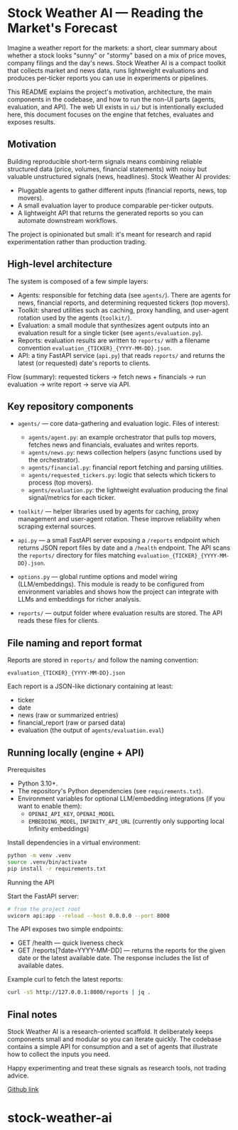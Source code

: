 # Stock Weather AI — Reading the Market's Forecast

Imagine a weather report for the markets: a short, clear summary about whether a stock looks "sunny" or "stormy" based on a mix of price moves, company filings and the day's news. Stock Weather AI is a compact toolkit that collects market and news data, runs lightweight evaluations and produces per‑ticker reports you can use in experiments or pipelines.

This README explains the project's motivation, architecture, the main components in the codebase, and how to run the non-UI parts (agents, evaluation, and API). The web UI exists in `ui/` but is intentionally excluded here, this document focuses on the engine that fetches, evaluates and exposes results.

## Motivation

Building reproducible short-term signals means combining reliable structured data (price, volumes, financial statements) with noisy but valuable unstructured signals (news, headlines). Stock Weather AI provides:

- Pluggable agents to gather different inputs (financial reports, news, top movers).
- A small evaluation layer to produce comparable per-ticker outputs.
- A lightweight API that returns the generated reports so you can automate downstream workflows.

The project is opinionated but small: it's meant for research and rapid experimentation rather than production trading.

## High-level architecture

The system is composed of a few simple layers:

- Agents: responsible for fetching data (see `agents/`). There are agents for news, financial reports, and determining requested tickers (top movers).
- Toolkit: shared utilities such as caching, proxy handling, and user-agent rotation used by the agents (`toolkit/`).
- Evaluation: a small module that synthesizes agent outputs into an evaluation result for a single ticker (see `agents/evaluation.py`).
- Reports: evaluation results are written to `reports/` with a filename convention `evaluation_{TICKER}_{YYYY-MM-DD}.json`.
- API: a tiny FastAPI service (`api.py`) that reads `reports/` and returns the latest (or requested) date's reports to clients.

Flow (summary): requested tickers -> fetch news + financials -> run evaluation -> write report -> serve via API.

## Key repository components

- `agents/` — core data-gathering and evaluation logic. Files of interest:
	- `agents/agent.py`: an example orchestrator that pulls top movers, fetches news and financials, evaluates and writes reports.
	- `agents/news.py`: news collection helpers (async functions used by the orchestrator).
	- `agents/financial.py`: financial report fetching and parsing utilities.
	- `agents/requested_tickers.py`: logic that selects which tickers to process (top movers).
	- `agents/evaluation.py`: the lightweight evaluation producing the final signal/metrics for each ticker.

- `toolkit/` — helper libraries used by agents for caching, proxy management and user-agent rotation. These improve reliability when scraping external sources.

- `api.py` — a small FastAPI server exposing a `/reports` endpoint which returns JSON report files by date and a `/health` endpoint. The API scans the `reports/` directory for files matching `evaluation_{TICKER}_{YYYY-MM-DD}.json`.

- `options.py` — global runtime options and model wiring (LLM/embeddings). This module is ready to be configured from environment variables and shows how the project can integrate with LLMs and embeddings for richer analysis.

- `reports/` — output folder where evaluation results are stored. The API reads these files for clients.

## File naming and report format

Reports are stored in `reports/` and follow the naming convention:

`evaluation_{TICKER}_{YYYY-MM-DD}.json`

Each report is a JSON-like dictionary containing at least:

- ticker
- date
- news (raw or summarized entries)
- financial_report (raw or parsed data)
- evaluation (the output of `agents/evaluation.eval`)

## Running locally (engine + API)

Prerequisites

- Python 3.10+.
- The repository's Python dependencies (see `requirements.txt`).
- Environment variables for optional LLM/embedding integrations (if you want to enable them):
	- `OPENAI_API_KEY`, `OPENAI_MODEL`
	- `EMBEDDING_MODEL`, `INFINITY_API_URL` (currently only supporting local Infinity embeddings)

Install dependencies in a virtual environment:

```bash
python -m venv .venv
source .venv/bin/activate
pip install -r requirements.txt
```

Running the API

Start the FastAPI server:

```bash
# from the project root
uvicorn api:app --reload --host 0.0.0.0 --port 8000
```

The API exposes two simple endpoints:

- GET /health — quick liveness check
- GET /reports[?date=YYYY-MM-DD] — returns the reports for the given date or the latest available date. The response includes the list of available dates.

Example curl to fetch the latest reports:

```bash
curl -sS http://127.0.0.1:8000/reports | jq .
```

## Final notes

Stock Weather AI is a research-oriented scaffold. It deliberately keeps components small and modular so you can iterate quickly. The codebase contains a simple API for consumption and a set of agents that illustrate how to collect the inputs you need.

Happy experimenting and treat these signals as research tools, not trading advice.

[Github link](https://github.com/earezki/stock-weather-ai)
# stock-weather-ai
